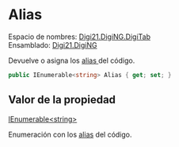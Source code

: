 # Alias

Espacio de nombres: [Digi21.DigiNG.DigiTab](../../../)  
Ensamblado: [Digi21.DigiNG](../../../../)

Devuelve o asigna los [alias ](../../../../../../../../referencia/editor-de-tablas-de-codigos/pestanas/codigos/propiedades-del-codigo.md#alias)del código.

```csharp
public IEnumerable<string> Alias { get; set; }
```

## Valor de la propiedad

[IEnumerable&lt;string&gt;](ienuhttps://docs.microsoft.com/en-us/dotnet/api/system.collections.generic.ienumerator-1?view=net-5.0)

Enumeración con los [alias](../../../../../../../../referencia/editor-de-tablas-de-codigos/pestanas/codigos/propiedades-del-codigo.md#alias) del código.





